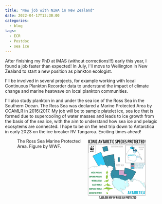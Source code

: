 ```yaml
---
title: "New job with NIWA in New Zealand"
date: 2022-04-17T13:30:00
categories:
  - blog
tags:
  - ECR
  - Postdoc
  - sea ice
---
```


After finishing my PhD at IMAS (without corrections!!!) early this year, I found a job faster than expected! In July, I'll move to Wellington in New Zealand to start a new position as plankton ecologist. 

I'll be involved in several projects, for example working with local Continuous Plankton Recorder data to understand the impact of climate change and marine heatwave on local plankton communities. 

I'll also study plankton in and under the sea ice of the Ross Sea in the Southern Ocean. The Ross Sea was declared a Marine Protected Area by CCAMLR in 2016/2017. 
My job will be to sample platelet ice, sea ice that is formed due to supercooling of water masses and leads to ice growth from the basis of the sea ice, with the aim to understand how sea ice and pelagic ecosytems are connected.
I hope to be on the next trip down to Antarctica in early 2023 on the ice breaker RV Tangaroa. Exciting times ahead!

<figure>
   <img src="/assets/images/rosssea_iconic_species_protected.png" style="float: right;" height = "200" alt="">
   <figcaption> The Ross Sea Marine Protected Area. Figure by WWF. </figcaption>
</figure>
